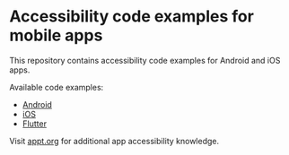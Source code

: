 # Accessibility code examples for mobile apps

This repository contains accessibility code examples for Android and iOS apps.

Available code examples:

* [Android](android.md)
* [iOS](ios.md)
* [Flutter](/Flutter)

Visit [appt.org](https://appt.org/) for additional app accessibility knowledge.
